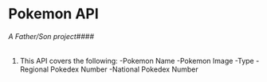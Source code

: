 # Pokemon API
###### A Father/Son project####

1. This API covers the following:
-Pokemon Name
-Pokemon Image
-Type
-Regional Pokedex Number
-National Pokedex Number
